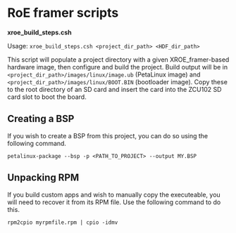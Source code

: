 # RoE framer scripts

**xroe_build_steps.csh**

Usage: `xroe_build_steps.csh <project_dir_path> <HDF_dir_path>`

This script will populate a project directory with a given XROE_framer-based hardware image, then configure and build the project.
Build output will be in `<project_dir_path>/images/linux/image.ub` (PetaLinux image) and `<project_dir_path>/images/linux/BOOT.BIN` (bootloader image).
Copy these to the root directory of an SD card and insert the card into the ZCU102 SD card slot to boot the board.

## Creating a BSP
If you wish to create a BSP from this project, you can do so using the following command.
```console
petalinux-package --bsp -p <PATH_TO_PROJECT> --output MY.BSP
```

## Unpacking RPM
If you build custom apps and wish to manually copy the executeable, you will need to recover it from its RPM file. Use the following command to do this.
```console
rpm2cpio myrpmfile.rpm | cpio -idmv
```
